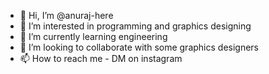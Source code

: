 - 👋 Hi, I’m @anuraj-here
- 👀 I’m interested in programming and graphics designing
- 🌱 I’m currently learning engineering 
- 💞️ I’m looking to collaborate with some graphics designers
- 📫 How to reach me - DM on instagram

<!---
anuraj-here/anuraj-here is a ✨ special ✨ repository because its `README.md` (this file) appears on your GitHub profile.
You can click the Preview link to take a look at your changes.
--->
